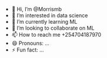 - 👋 Hi, I’m @Morrismb
- 👀 I’m interested in data science
- 🌱 I’m currently learning ML
- 💞️ I’m looking to collaborate on ML
- 📫 How to reach me +254704187970
- 😄 Pronouns: ...
- ⚡ Fun fact: ...

<!---
Morrismb/Morrismb is a ✨ special ✨ repository because its `README.md` (this file) appears on your GitHub profile.
You can click the Preview link to take a look at your changes.
--->
